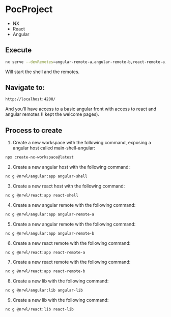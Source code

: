 # PocProject

- NX
- React
- Angular

## Execute

```bash
nx serve --devRemotes=angular-remote-a,angular-remote-b,react-remote-a,react-remote-b,angular-shell,react-shell
```

Will start the shell and the remotes.

## Navigate to:

```bash
http://localhost:4200/
```

And you'll have access to a basic angular front with access to react and angular remotes (I kept the welcome pages).

## Process to create

1. Create a new workspace with the following command, exposing a angular host called main-shell-angular:

```bash
npx create-nx-workspace@latest
```

2. Create a new angular host with the following command:

```bash
nx g @nrwl/angular:app angular-shell
```

3. Create a new react host with the following command:

```bash
nx g @nrwl/react:app react-shell
```

4. Create a new angular remote with the following command:

```bash
nx g @nrwl/angular:app angular-remote-a
```

5. Create a new angular remote with the following command:

```bash
nx g @nrwl/angular:app angular-remote-b
```

6. Create a new react remote with the following command:

```bash
nx g @nrwl/react:app react-remote-a
```

7. Create a new react remote with the following command:

```bash
nx g @nrwl/react:app react-remote-b
```

8. Create a new lib with the following command:

```bash
nx g @nrwl/angular:lib angular-lib
```

9. Create a new lib with the following command:

```bash
nx g @nrwl/react:lib react-lib
```
